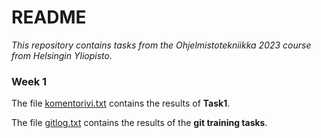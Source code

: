 # README

*This repository contains tasks from the Ohjelmistotekniikka 2023 course from Helsingin Yliopisto.*

### Week 1

The file [komentorivi.txt](https://github.com/lenbie/ot-harjoitustyo/blob/master/laskarit/viikko1/komentorivi.txt) contains the results of **Task1**.

The file [gitlog.txt](https://github.com/lenbie/ot-harjoitustyo/blob/master/laskarit/viikko1/gitlog.txt) contains the results of the **git training tasks**.

